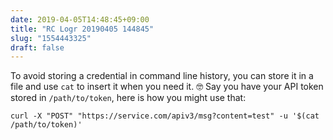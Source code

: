 ```yaml
---
date: 2019-04-05T14:48:45+09:00
title: "RC Logr 20190405 144845"
slug: "1554443325"
draft: false
---
```


To avoid storing a credential in command line history, you can store it in a file and use `cat` to insert it when you need it. 🤓 Say you have your API token stored in `/path/to/token`, here is how you might use that: 

```shell
curl -X "POST" "https://service.com/apiv3/msg?content=test" -u '$(cat /path/to/token)'
```
